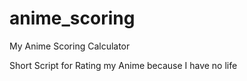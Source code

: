 # anime_scoring
My Anime Scoring Calculator

Short Script for Rating my Anime because I have no life

